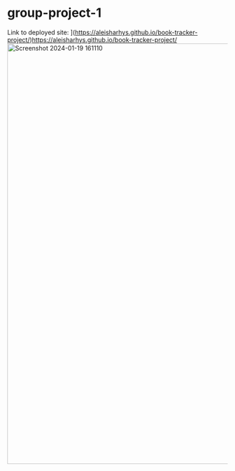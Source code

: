 # group-project-1

Link to deployed site:
](https://aleisharhys.github.io/book-tracker-project/)https://aleisharhys.github.io/book-tracker-project/<img width="960" alt="Screenshot 2024-01-19 161110" src="https://github.com/aleisharhys/book-tracker-project/assets/147520136/c1b33530-6839-44b7-aa29-219a5349a8fa">
